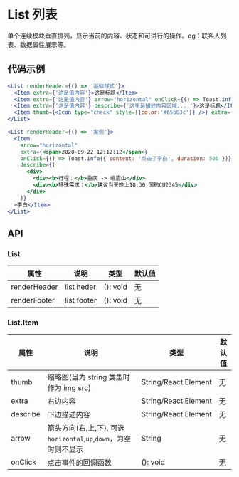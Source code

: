 
# List 列表

单个连续模块垂直排列，显示当前的内容、状态和可进行的操作。eg：联系人列表、数据属性展示等。

## 代码示例
```jsx
<List renderHeader={() => '基础样式'}>
  <Item extra={'这是值内容'}>这是标题</Item>
  <Item extra={'这是值内容'} arrow="horizontal" onClick={() => Toast.info({ content: '这是列表链接', duration: 500 })}>这是标题</Item>
  <Item extra={'这是值内容'} describe={'这里是描述内容区域....'}>这是标题</Item>
  <Item thumb={<Icon type="check" style={{color:'#65b63c'}} />} extra={'这是值内容'} describe={'这里是描述内容区域....这里是描述内容这里是描述内容这里是描述内容这里是描述内容这里是描述内容这里是描述内容这里是描述内容这里是描述内容这里是描述内容这里是描述内容这里是描述内容这里是描述内容'}>Title</Item>
</List>

<List renderHeader={() => '案例'}>
  <Item
    arrow="horizontal"
    extra={<span>2020-09-22 12:12:12</span>}
    onClick={() => Toast.info({ content: '点击了李白', duration: 500 })}
    describe={(
      <div>
        <div><b>行程：</b>重庆 -> 峨眉山</div>
        <div><b>特殊需求：</b>建议当天晚上18:30 国航CU2345</div>
      </div>
    )}
  >李白</Item>
</List>
```

## API

### List

属性 | 说明 | 类型 | 默认值
----|-----|------|------
| renderHeader       | list heder  | (): void |  无  |
| renderFooter       | list footer  | (): void |  无  |

### List.Item

属性 | 说明 | 类型 | 默认值
----|-----|------|------
| thumb       | 缩略图(当为 string 类型时作为 img src)  | String/React.Element |  无  |
| extra      | 右边内容        | String/React.Element |  无  |
| describe      | 下边描述内容        | String/React.Element |  无  |
| arrow      | 箭头方向(右,上,下), 可选`horizontal`,`up`,`down`，为空时则不显示   | String |   无  |
| onClick    | 点击事件的回调函数 | (): void |  无  |

<!-- | wrap    | 是否换行，默认情况下，文字超长会被隐藏， | Boolean  | `false`  | -->